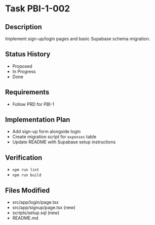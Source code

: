 # Task PBI-1-002

## Description
Implement sign-up/login pages and basic Supabase schema migration.

## Status History
- Proposed
- In Progress
- Done

## Requirements
- Follow PRD for PBI-1

## Implementation Plan
- Add sign-up form alongside login
- Create migration script for `expenses` table
- Update README with Supabase setup instructions

## Verification
- `npm run lint`
- `npm run build`

## Files Modified
- src/app/login/page.tsx
- src/app/signup/page.tsx (new)
- scripts/setup.sql (new)
- README.md
